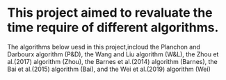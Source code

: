 # This project aimed to revaluate the time require of different algorithms.
The algorithms below uesd in this project,incloud the Planchon and Darbourx algorithm (P&D), the Wang and Liu algorithm (W&L), the Zhou et al.(2017) algorithm (Zhou), the Barnes et al.(2014) algorithm (Barnes), the Bai et al.(2015) algorithm (Bai), and the Wei et al.(2019) algorithm (Wei)
